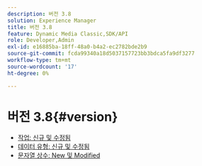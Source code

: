 ```yaml
---
description: 버전 3.8
solution: Experience Manager
title: 버전 3.8
feature: Dynamic Media Classic,SDK/API
role: Developer,Admin
exl-id: e16885ba-18ff-48a0-b4a2-ec2782bde2b9
source-git-commit: fcda99340a18d5037157723bb3bdca5fa9df3277
workflow-type: tm+mt
source-wordcount: '17'
ht-degree: 0%

---
```


# 버전 3.8{#version}

* [작업: 신규 및 수정됨](r-3-8-operations.md)
* [데이터 유형: 신규 및 수정됨](r-3-8-types.md)
* [문자열 상수: New 및 Modified](r-3-8-string-constants.md)
